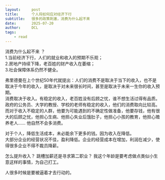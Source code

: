 ```yaml
---
layout:     post
title:      个人将如何应对经济下行
subtitle:   很多的政策刺激，消费为什么起不来  
date:       2025-07-20
author:     DCL
tags:
    - read
---
```


消费为什么起不来 ？  
1.当前经济下行，人们的就业和收入的预期不乐观；  
2.房地产持续下降，老百姓的财产收入在萎缩；  
3.社会保障体系仍然不健全。


弗里德曼在上个世纪50年代就提出：人们的消费不是取决于当下的收入，也不是取决于今年的收入，是取决于对未来很长时间，甚至是取决于未来一生你的收入预期。  
消费取决于收入。有稳定的收入，老百姓没有后顾之忧，谁不想生活过得有品质。  
政府的公务员、大学的教授、学校的老师有稳定的收入，他们的消费取向比较高。而对于收入不稳定的人群，他要为可能遇到的不确定性做准备，他要存钱，他有很大的后顾之忧，他担心生病、他担心失业后饿肚子，他担心小孩的教育，他担心赡养老人…… 他自然不会多消费。

对于个人，降低生活成本，未必能余下更多的钱。因为收入在降低。    
大部分企业的经营状况不佳，盈利降低。企业的经营成本在增加，利润在减少，使得很多企业不得不裁员降薪。  

怎么提升收入？ 跳槽加薪还是寻求第二职业？ 我这个年龄是要考虑做点类似小生意这样的事情，为自己打工。

人很多时候是要被逼着才去行动的。